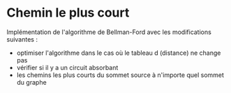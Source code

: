 # Chemin le plus court
Implémentation de l'algorithme de Bellman-Ford avec les modifications suivantes : 

- optimiser l'algorithme dans le cas où le tableau d (distance) ne change pas
- vérifier si il y a un circuit absorbant
- les chemins les plus courts du sommet source à n'importe quel sommet du graphe
